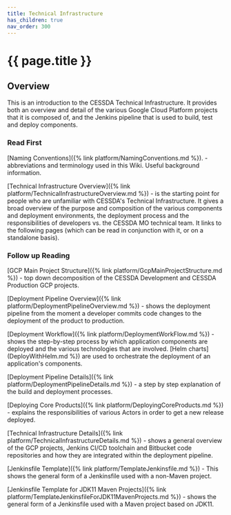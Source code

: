 ```yaml
---
title: Technical Infrastructure
has_children: true
nav_order: 300
---
```


# {{ page.title }}

## Overview

This is an introduction to the CESSDA Technical Infrastructure. It provides both an overview and
 detail of the various Google Cloud Platform projects that it is composed of, and the Jenkins
  pipeline that is used to build, test and deploy components.

### Read First

[Naming Conventions]({% link platform/NamingConventions.md %}). - abbreviations and terminology used in this Wiki. Useful background information.

[Technical Infrastructure Overview]({% link platform/TechnicalInfrastructureOverview.md %}) - is the starting point
 for people who are unfamiliar with CESSDA's Technical Infrastructure. It gives a broad overview
  of the purpose and composition of the various components and deployment environments, the
   deployment process and the responsibilities of developers vs. the CESSDA MO technical team.
    It links to the following pages (which can be read in conjunction with it, or on a standalone basis).

### Follow up Reading

[GCP Main Project Structure]({% link platform/GcpMainProjectStructure.md %}) - top down
 decomposition of the CESSDA Development and CESSDA Production GCP projects.

[Deployment Pipeline Overview]({% link platform/DeploymentPipelineOverview.md %}) - shows the deployment pipeline from
 the moment a developer commits code changes to the deployment of the product to production.

[Deployment Workflow]({% link platform/DeploymentWorkFlow.md %}) - shows the step-by-step process by which application
 components are deployed and the various technologies that are involved. [Helm charts]
 (DeployWithHelm.md %}) are used to orchestrate the deployment of an application's components.

[Deployment Pipeline Details]({% link platform/DeploymentPipelineDetails.md %}) - a step by step explanation of the
 build and deployment processes.

[Deploying Core Products]({% link platform/DeployingCoreProducts.md %}) - explains the responsibilities of various
 Actors in order to get a new release deployed.

[Technical Infrastructure Details]({% link platform/TechnicalInfrastructureDetails.md %}) - shows a general overview
 of the GCP projects, Jenkins CI/CD toolchain and Bitbucket code repositories and how they are
  integrated within the deployment pipeline.

[Jenkinsfile Template]({% link platform/TemplateJenkinsfile.md %}) - This shows the general form of a Jenkinsfile used
 with a non-Maven project.

[Jenkinsfile Template for JDK11 Maven Projects]({% link platform/TemplateJenkinsfileForJDK11MavenProjects.md %}) -
 shows the general form of a Jenkinsfile used with a Maven project based on JDK11.
